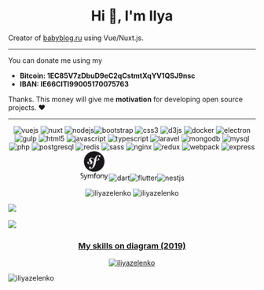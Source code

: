 <h1 align="center">Hi 👋, I'm Ilya</h1>

Creator of [babyblog.ru](https://www.babyblog.ru/) using Vue/Nuxt.js.

---

<!--
<p align="center">
  <a href="https://www.paypal.com/donate?hosted_button_id=Z8AGGHKB3ZVWE">
    <img src="https://www.eurozine.com/wp-content/uploads/2018/12/paypal-donate-button-high-quality-png.png" alt="Donate" width="250px" />
  </a>
</p>
-->

You can donate me using my 
- **Bitcoin: 1EC85V7zDbuD9eC2qCstmtXqYV1QSJ9nsc**
- **IBAN: IE66CITI99005170075763**

Thanks. This money will give me **motivation** for developing open source projects. ❤

<!--
You can donate me using my **IBAN: IE66CITI99005170075763** or **Bitcoin: 1EC85V7zDbuD9eC2qCstmtXqYV1QSJ9nsc** Thanks. 

With this donation you can ask with what to help you. And this money will give me **motivation** for developing open source projects. ❤

-->

---

<p align="center">
<img
src="https://cdn.jsdelivr.net/gh/devicons/devicon/icons/vuejs/vuejs-original-wordmark.svg" alt="vuejs" width="60" height="60"/> <img src="https://cdn.jsdelivr.net/gh/devicons/devicon/icons/nuxtjs/nuxtjs-original.svg" alt="nuxt" width="60" height="80"/> <img src="https://cdn.jsdelivr.net/gh/devicons/devicon/icons/nodejs/nodejs-original-wordmark.svg" alt="nodejs" width="80" height="60"/><img src="https://cdn.jsdelivr.net/gh/devicons/devicon/icons/bootstrap/bootstrap-plain.svg" alt="bootstrap" width="30" height="60"/> <img src="https://cdn.jsdelivr.net/gh/devicons/devicon/icons/css3/css3-original-wordmark.svg" alt="css3" width="60" height="60"/> <img src="https://cdn.jsdelivr.net/gh/devicons/devicon/icons/d3js/d3js-original.svg" alt="d3js" width="20" height="60"/> <img src="https://cdn.jsdelivr.net/gh/devicons/devicon/icons/docker/docker-original-wordmark.svg" alt="docker" width="30" height="60"/> <img src="https://cdn.jsdelivr.net/gh/devicons/devicon/icons/electron/electron-original.svg" alt="electron" width="60" height="60"/> <img src="https://cdn.jsdelivr.net/gh/devicons/devicon/icons/gulp/gulp-plain.svg" alt="gulp" width="20" height="60"/> <img src="https://cdn.jsdelivr.net/gh/devicons/devicon/icons/html5/html5-original-wordmark.svg" alt="html5" width="60" height="60"/> <img src="https://cdn.jsdelivr.net/gh/devicons/devicon/icons/javascript/javascript-original.svg" alt="javascript" width="60" height="60"/> <img src="https://cdn.jsdelivr.net/gh/devicons/devicon/icons/typescript/typescript-original.svg" alt="typescript" width="60" height="60"/> <img src="https://cdn.jsdelivr.net/gh/devicons/devicon/icons/laravel/laravel-plain-wordmark.svg" alt="laravel" width="60" height="60"/> <img src="https://cdn.jsdelivr.net/gh/devicons/devicon/icons/mongodb/mongodb-original-wordmark.svg" alt="mongodb" width="30" height="60"/> <img src="https://cdn.jsdelivr.net/gh/devicons/devicon/icons/mysql/mysql-original-wordmark.svg" alt="mysql" width="60" height="60"/> <img src="https://cdn.jsdelivr.net/gh/devicons/devicon/icons/php/php-original.svg" alt="php" width="60" height="60"/> <img src="https://cdn.jsdelivr.net/gh/devicons/devicon/icons/postgresql/postgresql-original-wordmark.svg" alt="postgresql" width="30" height="60"/> <img src="https://cdn.jsdelivr.net/gh/devicons/devicon/icons/redis/redis-original-wordmark.svg" alt="redis" width="30" height="60"/> <img src="https://cdn.jsdelivr.net/gh/devicons/devicon/icons/sass/sass-original.svg" alt="sass" width="60" height="60"/> <img src="https://cdn.jsdelivr.net/gh/devicons/devicon/icons/nginx/nginx-original.svg" alt="nginx" width="30" height="60"/> <img src="https://cdn.jsdelivr.net/gh/devicons/devicon/icons/redux/redux-original.svg" alt="redux" width="30" height="60"/> <img src="https://cdn.jsdelivr.net/gh/devicons/devicon/icons/webpack/webpack-original.svg" alt="webpack" width="60" height="60"/> <img src="https://cdn.jsdelivr.net/gh/devicons/devicon/icons/express/express-original-wordmark.svg" alt="express" width="40" height="60"/><img src="https://raw.githubusercontent.com/devicons/devicon/master/icons/symfony/symfony-original-wordmark.svg" alt="symfony" width="60" height="60"/><img src="https://cdn.jsdelivr.net/gh/devicons/devicon/icons/dart/dart-original-wordmark.svg" alt="dart" width="60" height="60"/><img src="https://cdn.jsdelivr.net/gh/devicons/devicon/icons/flutter/flutter-original.svg" alt="flutter" width="60" height="60"/><img src="https://cdn.jsdelivr.net/gh/devicons/devicon/icons/nestjs/nestjs-plain-wordmark.svg" alt="nestjs" width="60" height="60"/>
</p>

<p align="center">
  <img src="https://github-readme-stats.vercel.app/api?username=iliyazelenko&show_icons=true&include_all_commits=true&count_private=true&theme=radical" alt="iliyazelenko" />
  <img src="https://github-readme-streak-stats.herokuapp.com/?user=iliyazelenko&include_all_commits=true&theme=radical" alt="iliyazelenko" />
  
  
  <!--<img src="https://github-readme-stats.vercel.app/api/top-langs/?username=iliyazelenko&layout=compact&theme=radical" alt="Top lang" />-->
</p>


<a href="https://profile.codersrank.io/user/iliyazelenko">
<img
  src="https://cr-ss-service.azurewebsites.net/api/ScreenShot?widget=summary&username=iliyaZelenko&badges=4&show-avatar=false&style=--header-bg-color:%23000;--border-radius:10px"
/>

<img
  src="https://cr-skills-chart-widget.azurewebsites.net/api/api?username=iliyaZelenko&skills=JavaScript,TypeScript,Dart,PHP,Vue,Laravel,HTML&show-other-skills=true"
/>
</a>

<h3 align="center"><a href="https://iliyazelenko.github.io/skills/">My skills on diagram (2019)</a></h3>

<p align="center">
  <a href="https://iliyazelenko.github.io/skills/">
    <img src="https://camo.githubusercontent.com/2f116070588b1e185231fc7f510d60bae5e4d51c/68747470733a2f2f692e696d6775722e636f6d2f476750534264752e706e67" width="300" alt="iliyazelenko" />
  </a>
</p>

<p align="left"> <img src="https://komarev.com/ghpvc/?username=iliyazelenko" alt="iliyazelenko" /> </p>

<!--
**iliyaZelenko/iliyaZelenko** is a ✨ _special_ ✨ repository because its `README.md` (this file) appears on your GitHub profile.

Here are some ideas to get you started:

- 🔭 I’m currently working on ...
- 🌱 I’m currently learning ...
- 👯 I’m looking to collaborate on ...
- 🤔 I’m looking for help with ...
- 💬 Ask me about ...
- 📫 How to reach me: ...
- 😄 Pronouns: ...
- ⚡ Fun fact: ...
-->
